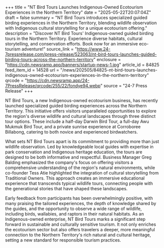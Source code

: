 +++
title = "NT Bird Tours Launches Indigenous-Owned Ecotourism Experiences in the Northern Territory"
date = "2025-05-22T20:07:04Z"
draft = false
summary = "NT Bird Tours introduces specialized guided birding experiences in the Northern Territory, blending wildlife observation with Indigenous cultural storytelling for a unique ecotourism offering."
description = "Discover NT Bird Tours' Indigenous-owned guided birding tours in the Northern Territory. Experience diverse habitats, cultural storytelling, and conservation efforts. Book now for an immersive eco-tourism adventure!"
source_link = "https://www.24-7pressrelease.com/press-release/523063/nt-bird-tours-launches-guided-birding-tours-across-the-northern-territory"
enclosure = "https://cdn.newsramp.app/banners/startup-news-1.jpg"
article_id = 84825
feed_item_id = 14528
url = "/news/202505/84825-nt-bird-tours-launches-indigenous-owned-ecotourism-experiences-in-the-northern-territory"
qrcode = "https://cdn.newsramp.app/24-7PressRelease/qrcode/255/22/fondye94.webp"
source = "24-7 Press Release"
+++

<p>NT Bird Tours, a new Indigenous-owned ecotourism business, has recently launched specialized guided birding experiences across the Northern Territory. This initiative offers visitors unparalleled opportunities to explore the region's diverse wildlife and cultural landscapes through three distinct tour options. These include a half-day Darwin Bird Tour, a full-day Awu Mukmuk Bird Tour, and a private sunrise experience at Corroboree Billabong, catering to both novice and experienced birdwatchers.</p><p>What sets NT Bird Tours apart is its commitment to providing more than just wildlife observation. Led by knowledgeable local guides with expertise in park conservation and Indigenous heritage education, the tours are designed to be both informative and respectful. Business Manager Greg Balding emphasized the company's focus on offering visitors a comprehensive understanding of the region's natural environments, while co-founder Tess Atie highlighted the integration of cultural storytelling from Traditional Owners. This approach creates an immersive educational experience that transcends typical wildlife tours, connecting people with the generational stories that have shaped these landscapes.</p><p>Early feedback from participants has been overwhelmingly positive, with many praising the tailored experiences, the depth of knowledge shared by the guides, and the opportunity to observe a wide range of wildlife, including birds, wallabies, and raptors in their natural habitats. As an Indigenous-owned enterprise, NT Bird Tours marks a significant step forward in sustainable and culturally sensitive tourism. It not only enriches the ecotourism sector but also offers travelers a deeper, more meaningful connection to the Northern Territory's rich natural and cultural heritage, setting a new standard for responsible tourism practices.</p>